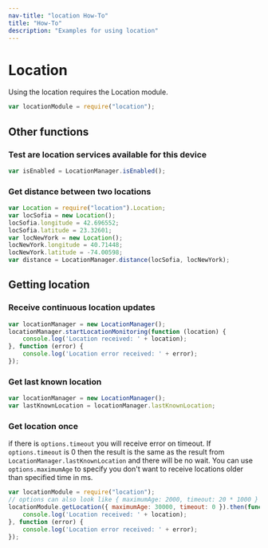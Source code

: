 ```yaml
---
nav-title: "location How-To"
title: "How-To"
description: "Examples for using location"
---
```

# Location
Using the location requires the Location module.
``` JavaScript
var locationModule = require("location");
```
## Other functions
### Test are location services available for this device
``` JavaScript
var isEnabled = LocationManager.isEnabled();
```
### Get distance between two locations
``` JavaScript
var Location = require("location").Location;
var locSofia = new Location();
locSofia.longitude = 42.696552;
locSofia.latitude = 23.32601;
var locNewYork = new Location();
locNewYork.longitude = 40.71448;
locNewYork.latitude = -74.00598;
var distance = LocationManager.distance(locSofia, locNewYork);
```
## Getting location
### Receive continuous location updates
``` JavaScript
var locationManager = new LocationManager();
locationManager.startLocationMonitoring(function (location) {
    console.log('Location received: ' + location);
}, function (error) {
    console.log('Location error received: ' + error);
});
```
### Get last known location
``` JavaScript
var locationManager = new LocationManager();
var lastKnownLocation = locationManager.lastKnownLocation;
```
### Get location once
if there is `options.timeout` you will receive error on timeout. If `options.timeout` is 0 then the result is the same as the result from `LocationManager.lastKnownLocation`
and there will be no wait. You can use `options.maximumAge` to specify you don't want to receive locations older than specified time in ms.

``` JavaScript
var locationModule = require("location");
// options can also look like { maximumAge: 2000, timeout: 20 * 1000 }
locationModule.getLocation({ maximumAge: 30000, timeout: 0 }).then(function (location) {
    console.log('Location received: ' + location);
}, function (error) {
    console.log('Location error received: ' + error);
});
```
